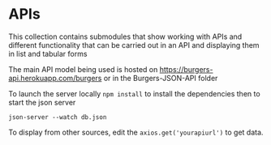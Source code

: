 # APIs
This collection contains submodules that show working with APIs and different functionality that can be carried out in an API and displaying them in list and tabular forms


The main API model being used is  hosted on https://burgers-api.herokuapp.com/burgers or in the Burgers-JSON-API folder

To launch the server locally  ```npm install``` to install the dependencies then to start the json server

```json-server --watch db.json```

To display from other sources, edit the ```axios.get('yourapiurl')``` to get data.
